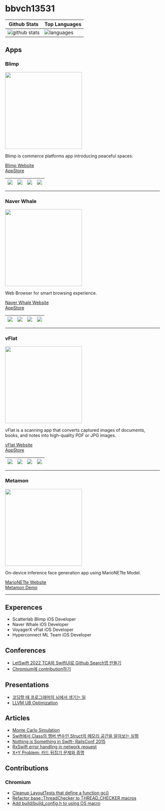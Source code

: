 # bbvch13531
| Github Stats | Top Languages |
| --- | --- |
| ![github stats](https://github-readme-stats.vercel.app/api?username=bbvch13531&show_icons=true&theme=radical&count_private=true) | ![languages](https://github-readme-stats.vercel.app/api/top-langs/?username=bbvch13531&show_icons=true&theme=radical&count_private=true&layout=compact) |

## Apps

<!-- |<img width='500px' src="https://github.com/bbvch13531/bbvch13531/assets/9498744/f8b17579-e1fb-4f51-aef3-dbcb8d12c82c"/> | <img width='400px' src="https://github.com/bbvch13531/bbvch13531/assets/9498744/f9edfdad-7396-4baa-861a-84c7513e2ee0" /> |
|:---:|:---:|
| [Blimp](https://blimp.space/): Commerce platforms App introducing peaceful spaces <br/> [AppStore](https://apps.apple.com/kr/app/%EB%B8%94%EB%A6%BC%ED%94%84-blimp/id1499816662) | [Naver Whale](https://whale.naver.com/ko/): Web Browser for smart browsing experience <br/> [AppStore](https://apps.apple.com/us/app/whale-naver-whale-browser/id1374073304) |
| <img width='500px' src="https://github.com/bbvch13531/bbvch13531/assets/9498744/095e6125-423e-43d8-8f68-398f71bf7cfd" /> | <img width='500px' src="https://github.com/bbvch13531/bbvch13531/assets/9498744/eeff43c0-3d39-4fe2-975e-8cb6a8f645fe" /> |
| [vFlat](https://www.vflat.com/?lang=en): AI Scanner App <br/> [AppStore](https://apps.apple.com/app/apple-store/id1540238220) | Metamon : Face generation App using GAN Model <br/> [Blog](https://hyperconnect.github.io/MarioNETte/) | -->

### Blimp
<img width='250px' src="https://github.com/bbvch13531/bbvch13531/assets/9498744/f8b17579-e1fb-4f51-aef3-dbcb8d12c82c"/>

Blimp is commerce platforms app introducing peaceful spaces.

[Blimp Website](https://blimp.space/)  
[AppStore](https://apps.apple.com/kr/app/%EB%B8%94%EB%A6%BC%ED%94%84-blimp/id1499816662)

|![](https://is1-ssl.mzstatic.com/image/thumb/PurpleSource126/v4/ab/d0/30/abd030ce-ffd5-14a4-7c44-3b6ab6be4ae3/51d46484-e311-4c7a-91d9-65d26e1594cb_iphone6.5_1.png/600x0w.webp)|![](https://is1-ssl.mzstatic.com/image/thumb/PurpleSource126/v4/90/cf/93/90cf938d-c3e3-64f6-14bf-6d17f3e85a3e/4fc027ab-3a43-48c2-a8ce-aa7b08e37bb9_iphone6.5_4.png/600x0w.webp)|![](https://is4-ssl.mzstatic.com/image/thumb/PurpleSource126/v4/85/65/76/856576d2-e626-c707-c9d1-583a82579ba5/ae44bab5-e64f-420a-bb41-126a855ac845_iphone6.5_7.png/600x0w.webp)|![](https://is3-ssl.mzstatic.com/image/thumb/PurpleSource126/v4/0f/4f/5f/0f4f5fe0-5cef-20bf-fad8-6e2125af6a57/6f021811-18d9-4a47-ae00-046e2645af0e_iphone6.5_9.png/600x0w.webp)|
|:---:|:---:|:---:|:---:|

----
### Naver Whale
<img width='250px' src="https://github.com/bbvch13531/bbvch13531/assets/9498744/f9edfdad-7396-4baa-861a-84c7513e2ee0" />

Web Browser for smart browsing experience.

[Naver Whale Website](https://whale.naver.com/ko/)  
[AppStore](https://apps.apple.com/us/app/whale-naver-whale-browser/id1374073304)

|![](https://is1-ssl.mzstatic.com/image/thumb/Purple112/v4/e9/a4/de/e9a4de19-ceff-f0e7-0cb9-7ef6555d20b3/acf7cdd9-6840-4779-81d9-b4b0caf82998_market_img_1.jpg/600x0w.webp)|![](https://is2-ssl.mzstatic.com/image/thumb/Purple122/v4/a5/bb/30/a5bb30ac-3b64-86f6-13f5-9f7a62c244ff/59b7b0ef-f5f3-4dea-a4cc-35a104aa5593_market_img_2.jpg/600x0w.webp)|![](https://is1-ssl.mzstatic.com/image/thumb/Purple112/v4/48/ca/35/48ca3563-cccd-f0a2-2512-07853b219e4d/6dd03578-c128-4922-8650-fc066c69f45f_market_img_3.jpg/600x0w.webp)|![](https://is4-ssl.mzstatic.com/image/thumb/Purple112/v4/24/6a/00/246a00cf-ac74-4a6d-2071-0cac673c5df4/ee4c98d1-5402-4d88-939b-7c8690d38ce3_market_img_6.jpg/600x0w.webp)
|:---:|:---:|:---:|:---:|

----
### vFlat
<img width='250px' src="https://github.com/bbvch13531/bbvch13531/assets/9498744/095e6125-423e-43d8-8f68-398f71bf7cfd" /> 

vFlat is a scanning app that converts captured images of documents, books, and notes into high-quality PDF or JPG images.

[vFlat Website](https://www.vflat.com/?lang=en)  
[AppStore](https://apps.apple.com/app/apple-store/id1540238220)

|![](https://is4-ssl.mzstatic.com/image/thumb/PurpleSource122/v4/ff/f4/70/fff47076-e3a2-1a57-c94c-01bb65b4bf37/75853054-eabb-4057-9c4d-994c3b0e9001_1284x2778bb__U00283_U0029.png/600x0w.webp)|![](https://is4-ssl.mzstatic.com/image/thumb/PurpleSource112/v4/79/94/2d/79942d2b-17c3-3fe7-7473-98804c825619/f7832475-440f-448c-b603-15ce89c6b7e3_1284x2778bb__U00284_U0029.png/600x0w.webp)|![](https://is1-ssl.mzstatic.com/image/thumb/PurpleSource122/v4/73/f6/c8/73f6c875-ee14-9508-9cf0-4a83f69bf9b3/cdee2cd8-94f6-4dd0-8dbd-05d925130d68_1284x2778bb__U00282_U0029.png/600x0w.webp)|![](https://is3-ssl.mzstatic.com/image/thumb/PurpleSource112/v4/ff/32/cb/ff32cb28-667d-9783-9d7e-d43c513e9af3/d7dac1aa-c381-41aa-84b0-6c5b9e98c035_1284x2778bb__U00285_U0029.png/600x0w.webp)
|:---:|:---:|:---:|:---:|

----
### Metamon
<img width='250px' src="https://github.com/bbvch13531/bbvch13531/assets/9498744/eeff43c0-3d39-4fe2-975e-8cb6a8f645fe" />

On-device inference face generation app using MarioNETte Model.

[MarioNETte Website](https://hyperconnect.github.io/MarioNETte/)  
[Metamon Demo](https://youtube.com/shorts/GTWRI-nOvf0)

----
## Experences

- Scatterlab Blimp iOS Developer 
- Naver Whale iOS Developer
- VoyagerX vFlat iOS Developer
- Hyperconnect ML Team iOS Developer

## Conferences
- [LetSwift 2022 TCA와 SwiftUI로 Github Search앱 만들기](https://www.slideshare.net/ssuser3d03b2/swiftui-tca-github-search)
- [Chromium에 contribution하기](https://www.slideshare.net/ssuser3d03b2/chromium-contribution)

## Presentations
- [코딩할 때 프로그래머의 뇌에서 생기는 일](https://www.slideshare.net/ssuser3d03b2/ss-255097293)
- [LLVM UB Optimization](https://www.slideshare.net/ssuser3d03b2/llvm-ub-optimization)

## Articles
- [Monte Carlo Simulation](https://gist.github.com/bbvch13531/e97767996381c310cee6811ae3629295)
- [Swift에서 Class의 멤버 변수인 Struct의 메모리 공간을 알아보는 실험](https://gist.github.com/bbvch13531/579a7f4c744f52b3205b8061b2e57597)
- [Nothing is Something in Swift- RailsConf 2015](https://gist.github.com/bbvch13531/0687575aaffd4e03693cd2d073e889da)
- [RxSwift error handling in network request](https://gist.github.com/bbvch13531/3d049b94b30e4e500c9696d8a69c3c41)
- [X+Y Problem: 카드 뒤집기 문제와 증명](https://gist.github.com/bbvch13531/bf3988b41f269b5f2e39de436f4db4d8)

## Contributions
### Chromium
- [Cleanup LayoutTests that define a function gc()](https://chromium-review.googlesource.com/c/chromium/src/+/742761)
- [Refactor base::ThreadChecker to THREAD_CHECKER macros](https://chromium-review.googlesourc.com/c/chromium/src/+/1191342)
- [Add build/build_config.h to using OS macro](https://chromium-review.googlesource.com/c/chromium/src/+/1278457)
